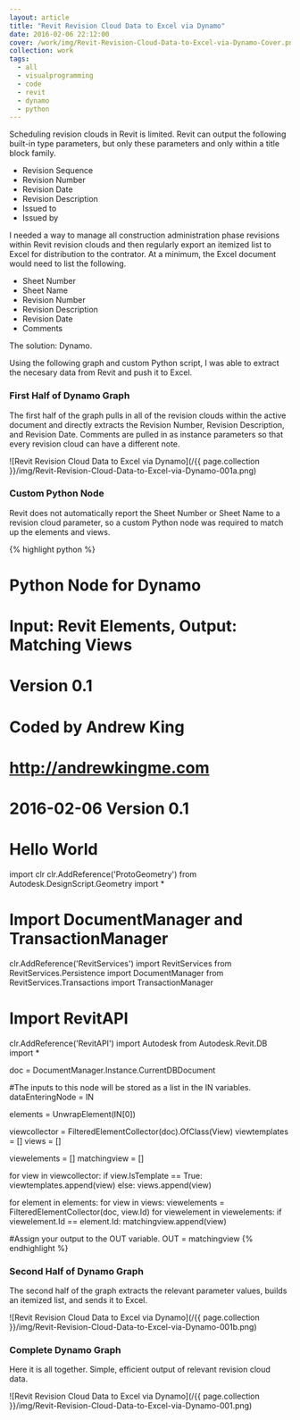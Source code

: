 ```yaml
---
layout: article
title: "Revit Revision Cloud Data to Excel via Dynamo"
date: 2016-02-06 22:12:00
cover: /work/img/Revit-Revision-Cloud-Data-to-Excel-via-Dynamo-Cover.png
collection: work
tags:
  - all
  - visualprogramming
  - code
  - revit
  - dynamo
  - python
---
```


Scheduling revision clouds in Revit is limited. Revit can output the following built-in type parameters, but only these parameters and only within a title block family.

<!--more-->

* Revision Sequence
* Revision Number
* Revision Date
* Revision Description
* Issued to
* Issued by

I needed a way to manage all construction administration phase revisions within Revit revision clouds and then regularly export an itemized list to Excel for distribution to the contrator. At a minimum, the Excel document would need to list the following.

* Sheet Number
* Sheet Name
* Revision Number
* Revision Description
* Revision Date
* Comments

The solution: Dynamo.

Using the following graph and custom Python script, I was able to extract the necesary data from Revit and push it to Excel.

### First Half of Dynamo Graph

The first half of the graph pulls in all of the revision clouds within the active document and directly extracts the Revision Number, Revision Description, and Revision Date. Comments are pulled in as instance parameters so that every revision cloud can have a different note.

![Revit Revision Cloud Data to Excel via Dynamo](/{{ page.collection }}/img/Revit-Revision-Cloud-Data-to-Excel-via-Dynamo-001a.png)

### Custom Python Node

Revit does not automatically report the Sheet Number or Sheet Name to a revision cloud parameter, so a custom Python node was required to match up the elements and views.

{% highlight python %}
# Python Node for Dynamo
# Input: Revit Elements, Output: Matching Views
# Version 0.1
# Coded by Andrew King
# http://andrewkingme.com
# 
# 2016-02-06 Version 0.1
# Hello World

import clr
clr.AddReference('ProtoGeometry')
from Autodesk.DesignScript.Geometry import *

# Import DocumentManager and TransactionManager
clr.AddReference('RevitServices')
import RevitServices
from RevitServices.Persistence import DocumentManager
from RevitServices.Transactions import TransactionManager

# Import RevitAPI
clr.AddReference('RevitAPI')
import Autodesk
from Autodesk.Revit.DB import *

doc = DocumentManager.Instance.CurrentDBDocument

#The inputs to this node will be stored as a list in the IN variables.
dataEnteringNode = IN

elements = UnwrapElement(IN[0])

viewcollector = FilteredElementCollector(doc).OfClass(View)
viewtemplates = []
views = []

viewelements = []
matchingview = []

for view in viewcollector:
	if view.IsTemplate == True:
		viewtemplates.append(view)
	else:
		views.append(view)

for element in elements:
	for view in views:
		viewelements = FilteredElementCollector(doc, view.Id)
		for viewelement in viewelements:
			if viewelement.Id == element.Id:
				matchingview.append(view)

#Assign your output to the OUT variable.
OUT = matchingview
{% endhighlight %}

### Second Half of Dynamo Graph

The second half of the graph extracts the relevant parameter values, builds an itemized list, and sends it to Excel.

![Revit Revision Cloud Data to Excel via Dynamo](/{{ page.collection }}/img/Revit-Revision-Cloud-Data-to-Excel-via-Dynamo-001b.png)

### Complete Dynamo Graph

Here it is all together. Simple, efficient output of relevant revision cloud data.

![Revit Revision Cloud Data to Excel via Dynamo](/{{ page.collection }}/img/Revit-Revision-Cloud-Data-to-Excel-via-Dynamo-001.png)
